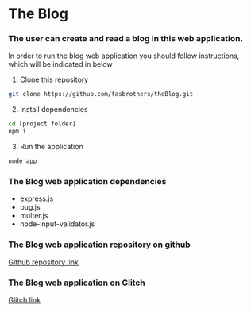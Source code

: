 # The Blog

### The user can create and read a blog in this web application.

In order to run the blog web application you should follow instructions, which will be indicated in below

1. Clone this repository

```bash
git clone https://github.com/fasbrothers/theBlog.git
```

2. Install dependencies

```bash
cd [project folder]
npm i
```

3. Run the application

```bash
node app
```

### The Blog web application dependencies

- express.js
- pug.js
- multer.js
- node-input-validator.js

### The Blog web application repository on github

[Github repository link](https://github.com/fasbrothers/theBlog)

### The Blog web application on Glitch

[Glitch link](https://theblog.glitch.me/)
